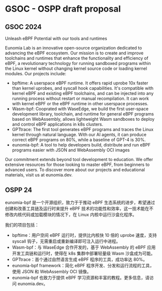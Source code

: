 # GSOC - OSPP draft proposal

## GSOC 2024

Unleash eBPF Potential with our tools and runtimes

Eunomia Lab is an innovative open-source organization dedicated to advancing the eBPF ecosystem. Our mission is to create and improve toolchains and runtimes that enhance the functionality and efficiency of eBPF, a revolutionary technology for running sandboxed programs within the Linux kernel without changing kernel source code or loading kernel modules. Our projects include: 

- bpftime: A userspace eBPF runtime. It offers rapid uprobe 10x faster than kernel uprobes, and syscall hook capabilities. It's compatible with kernel eBPF and existing eBPF toolchains, and can be injected into any running process without restart or manual recompilation. It can work with kernel eBPF or the eBPF runtime in other userspace processes. 
- Wasm-bpf: Cooprated with WaseEdge, we build the first user-space development library, toolchain, and runtime for general eBPF programs based on WebAssembly, allows lightweight Wasm sandboxes to deploy and control eBPF applications in k8s clusters. 
- GPTtrace: The first tool generates eBPF programs and traces the Linux kernel through natural language. With our AI agents, it can produce correct eBPF programs on 80%, while a baseline of GPT-4 is 30%. 
- eunomia-bpf: A tool to help developers build, distribute and run eBPF programs easier with JSON and WebAssembly OCI images 

Our commitment extends beyond tool development to education. We offer extensive resources for those looking to master eBPF, from beginners to advanced users. To discover more about our projects and educational materials, visit us at eunomia.dev.

## OSPP 24

eunomia-bpf 是一个开源组织，致力于于推动 eBPF 生态系统的进步，希望通过创建和改善工具链及运行时来提升 eBPF 技术的功能性和效率，这一技术能在不修改内核代码或加载模块的情况下，在 Linux 内核中运行沙盒化程序。

我们的项目包括：

- bpftime：用户空间 eBPF 运行时，提供比内核快 10 倍的 uprobe 速度，支持 syscall 钩子，无需重启或重新编译即可注入运行中进程。
- Wasm-bpf：与 WaseEdge 合作开发的，基于 WebAssembly 的 eBPF 应用开发工具链和运行时，使得在 k8s 集群中部署轻量级 Wasm 沙盒成为可能。
- GPTtrace：首个通过自然语言生成 eBPF 程序的工具，成功率达 80%。
- eunomia-bpf framework：简化 eBPF 程序开发、分发和运行流程的工具，使用 JSON 和 WebAssembly OCI 镜像。
- eunomia-bpf 也致力于提供 eBPF 学习资源和丰富的教程。更多信息，请访问 eunomia.dev。

